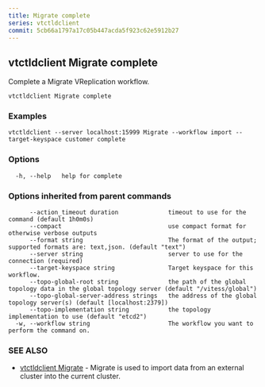 ```yaml
---
title: Migrate complete
series: vtctldclient
commit: 5cb66a1797a17c05b447acda5f923c62e5912b27
---
```

## vtctldclient Migrate complete

Complete a Migrate VReplication workflow.

```
vtctldclient Migrate complete
```

### Examples

```
vtctldclient --server localhost:15999 Migrate --workflow import --target-keyspace customer complete
```

### Options

```
  -h, --help   help for complete
```

### Options inherited from parent commands

```
      --action_timeout duration              timeout to use for the command (default 1h0m0s)
      --compact                              use compact format for otherwise verbose outputs
      --format string                        The format of the output; supported formats are: text,json. (default "text")
      --server string                        server to use for the connection (required)
      --target-keyspace string               Target keyspace for this workflow.
      --topo-global-root string              the path of the global topology data in the global topology server (default "/vitess/global")
      --topo-global-server-address strings   the address of the global topology server(s) (default [localhost:2379])
      --topo-implementation string           the topology implementation to use (default "etcd2")
  -w, --workflow string                      The workflow you want to perform the command on.
```

### SEE ALSO

* [vtctldclient Migrate](./vtctldclient_migrate/)	 - Migrate is used to import data from an external cluster into the current cluster.


